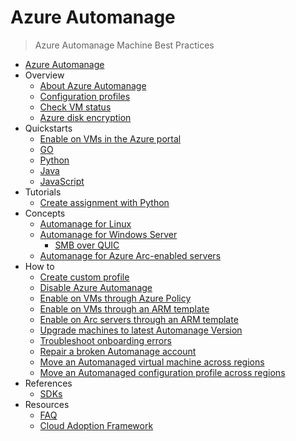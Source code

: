 # Azure Automanage
> Azure Automanage Machine Best Practices
  - [Azure Automanage](https://learn.microsoft.com/en-us/azure/automanage/)
  - Overview
    - [About Azure Automanage](https://learn.microsoft.com/en-us/azure/automanage/overview-about)
    - [Configuration profiles](https://learn.microsoft.com/en-us/azure/automanage/overview-configuration-profiles)
    - [Check VM status](https://learn.microsoft.com/en-us/azure/automanage/overview-vm-status)
    - [Azure disk encryption](https://learn.microsoft.com/en-us/azure/automanage/overview-azure-disk-encryption)
  - Quickstarts
    - [Enable on VMs in the Azure portal](https://learn.microsoft.com/en-us/azure/automanage/quick-create-virtual-machines-portal)
    - [GO](https://learn.microsoft.com/en-us/azure/automanage/quick-go-sdk)
    - [Python](https://learn.microsoft.com/en-us/azure/automanage/quick-python-sdk)
    - [Java](https://learn.microsoft.com/en-us/azure/automanage/quick-java-sdk)
    - [JavaScript](https://learn.microsoft.com/en-us/azure/automanage/quick-javascript-sdk)
  - Tutorials
    - [Create assignment with Python](https://learn.microsoft.com/en-us/azure/automanage/tutorial-create-assignment-python)
  - Concepts
    - [Automanage for Linux](https://learn.microsoft.com/en-us/azure/automanage/automanage-linux)
    - [Automanage for Windows Server](https://learn.microsoft.com/en-us/azure/automanage/automanage-windows-server)
      - [SMB over QUIC](https://learn.microsoft.com/en-us/azure/automanage/automanage-smb-over-quic)
    - [Automanage for Azure Arc-enabled servers](https://learn.microsoft.com/en-us/azure/automanage/automanage-arc)
  - How to
    - [Create custom profile](https://learn.microsoft.com/en-us/azure/automanage/virtual-machines-custom-profile)
    - [Disable Azure Automanage](https://learn.microsoft.com/en-us/azure/automanage/how-to-disable-automanage)
    - [Enable on VMs through Azure Policy](https://learn.microsoft.com/en-us/azure/automanage/virtual-machines-policy-enable)
    - [Enable on VMs through an ARM template](https://learn.microsoft.com/en-us/azure/automanage/arm-deploy)
    - [Enable on Arc servers through an ARM template](https://learn.microsoft.com/en-us/azure/automanage/arm-deploy-arc.yml)
    - [Upgrade machines to latest Automanage Version](https://learn.microsoft.com/en-us/azure/automanage/automanage-upgrade)
    - [Troubleshoot onboarding errors](https://learn.microsoft.com/en-us/azure/automanage/common-errors)
    - [Repair a broken Automanage account](https://learn.microsoft.com/en-us/azure/automanage/repair-automanage-account)
    - [Move an Automanaged virtual machine across regions](https://learn.microsoft.com/en-us/azure/automanage/move-automanaged-vms)
    - [Move an Automanaged configuration profile across regions](https://learn.microsoft.com/en-us/azure/automanage/move-automanaged-configuration-profile)
  - References
    - [SDKs](https://learn.microsoft.com/en-us/azure/automanage/reference-sdk)
  - Resources
    - [FAQ](https://learn.microsoft.com/en-us/azure/automanage/faq.yml)
    - [Cloud Adoption Framework](https://learn.microsoft.com/azure/cloud-adoption-framework/manage/azure-server-management/)
